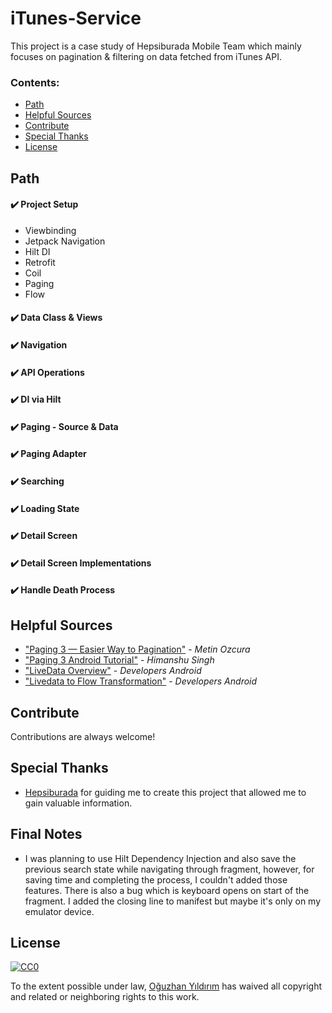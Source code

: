# iTunes-Service
This project is a case study of Hepsiburada Mobile Team which mainly focuses on pagination &amp; filtering on data fetched from iTunes API. 

### Contents:
  - [Path](#path)      
  - [Helpful Sources](#helpful-sources)
  - [Contribute](#contribute)
  - [Special Thanks](#special-thanks)
  - [License](#license)

## Path

#### ✔️ Project Setup
  - Viewbinding
  - Jetpack Navigation
  - Hilt DI
  - Retrofit
  - Coil
  - Paging
  - Flow

#### ✔️ Data Class & Views
#### ✔️ Navigation
#### ✔️ API Operations
#### ✔️ DI via Hilt
#### ✔️ Paging - Source & Data
#### ✔️ Paging Adapter
#### ✔️ Searching
#### ✔️ Loading State
#### ✔️ Detail Screen
#### ✔️ Detail Screen Implementations
#### ✔️ Handle Death Process
 

## Helpful Sources
- ["Paging 3 — Easier Way to Pagination"](https://proandroiddev.com/paging-3-easier-way-to-pagination-part-1-584cad1f4f61) - *Metin Ozcura*
- ["Paging 3 Android Tutorial"](https://blog.mindorks.com/paging-3-tutorial) - *Himanshu Singh*
- ["LiveData Overview"](https://developer.android.com/topic/libraries/architecture/livedata) - *Developers Android*
- ["Livedata to Flow Transformation"](https://developer.android.com/codelabs/advanced-kotlin-coroutines#11) - *Developers Android*

## Contribute

Contributions are always welcome!

## Special Thanks
- [Hepsiburada](https://www.hepsiburada.com/) for guiding me to create this project that allowed me to gain valuable information.

## Final Notes
- I was planning to use Hilt Dependency Injection and also save the previous search state while navigating through fragment, however, for saving time and completing the process, I couldn't added those features. There is also a bug which is keyboard opens on start of the fragment. I added the closing line to manifest but maybe it's only on my emulator device. 

## License 

[![CC0](https://licensebuttons.net/p/zero/1.0/88x31.png)](https://creativecommons.org/publicdomain/zero/1.0/)

To the extent possible under law, [Oğuzhan Yıldırım](https://yildirimoguzhan.com/) has waived all copyright and related or neighboring rights to this work.
